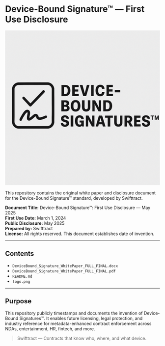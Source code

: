 # Device-Bound Signature™ — First Use Disclosure

![Device-Bound Signatures Logo](./logo.png)

This repository contains the original white paper and disclosure document for the Device-Bound Signature™ standard, developed by Swifttract.

**Document Title:** Device-Bound Signature™: First Use Disclosure — May 2025  
**First Use Date:** March 1, 2024  
**Public Disclosure:** May 2025  
**Prepared by:** Swifttract  
**License:** All rights reserved. This document establishes date of invention.

---

## Contents

- `DeviceBound_Signature_WhitePaper_FULL_FINAL.docx`
- `DeviceBound_Signature_WhitePaper_FULL_FINAL.pdf`
- `README.md`
- `logo.png`

---

## Purpose

This repository publicly timestamps and documents the invention of Device-Bound Signatures™. It enables future licensing, legal protection, and industry reference for metadata-enhanced contract enforcement across NDAs, entertainment, HR, fintech, and more.

> Swifttract — Contracts that know who, where, and what device.
